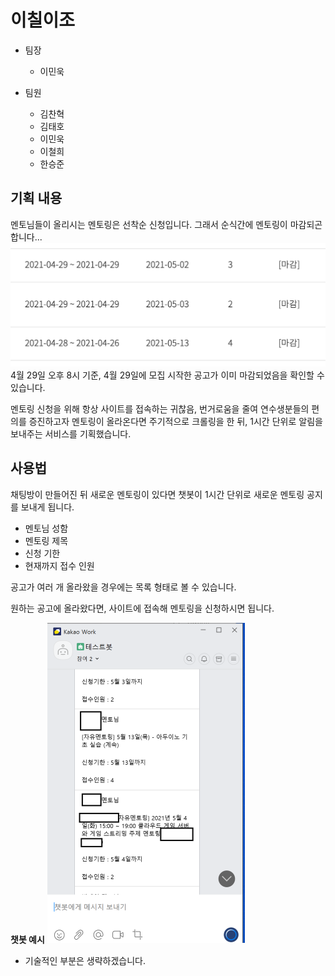 # 이칠이조
- 팀장
    - 이민욱

- 팀원
    - 김찬혁
    - 김태호
    - 이민욱
    - 이철희
    - 한승준

## 기획 내용
멘토님들이 올리시는 멘토링은 선착순 신청입니다. 그래서 순식간에 멘토링이 마감되곤 합니다...
<img src="images/closed_mentorings.png" alt="image-20210429201805762" style="zoom:50%;" />
4월 29일 오후 8시 기준,
4월 29일에 모집 시작한 공고가 이미 마감되었음을 확인할 수 있습니다.


멘토링 신청을 위해 항상 사이트를 접속하는 귀찮음, 번거로움을 줄여 
연수생분들의 편의를 증진하고자 
멘토링이 올라온다면 주기적으로 크롤링을 한 뒤, 
1시간 단위로 알림을 보내주는 서비스를 기획했습니다.



## 사용법
채팅방이 만들어진 뒤 새로운 멘토링이 있다면 챗봇이 1시간 단위로 새로운 멘토링 공지를 보내게 됩니다.
- 멘토님 성함 
- 멘토링 제목 
- 신청 기한 
- 현재까지 접수 인원

공고가 여러 개 올라왔을 경우에는 목록 형태로 볼 수 있습니다.

원하는 공고에 올라왔다면,
사이트에 접속해 멘토링을 신청하시면 됩니다. 


**챗봇 예시**
<img src="images/messages_example.PNG" alt="" style="zoom:50%;" />






- 기술적인 부분은 생략하겠습니다.


